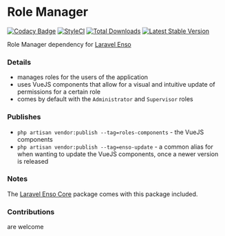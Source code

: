 # Role Manager
[![Codacy Badge](https://api.codacy.com/project/badge/Grade/bd4373f8222b4bcb81c08148404909c9)](https://www.codacy.com/app/laravel-enso/RoleManager?utm_source=github.com&utm_medium=referral&utm_content=laravel-enso/RoleManager&utm_campaign=badger)
[![StyleCI](https://styleci.io/repos/94814370/shield?branch=master)](https://styleci.io/repos/94814370)
[![Total Downloads](https://poser.pugx.org/laravel-enso/rolemanager/downloads)](https://packagist.org/packages/laravel-enso/rolemanager)
[![Latest Stable Version](https://poser.pugx.org/laravel-enso/rolemanager/version)](https://packagist.org/packages/laravel-enso/rolemanager)

Role Manager dependency for [Laravel Enso](https://github.com/laravel-enso/Enso)

### Details

- manages roles for the users of the application
- uses VueJS components that allow for a visual and intuitive update of permissions for a certain role
- comes by default with the `Administrator` and `Supervisor` roles

### Publishes

- `php artisan vendor:publish --tag=roles-components` - the VueJS components
- `php artisan vendor:publish --tag=enso-update` - a common alias for when wanting to update the VueJS components, 
once a newer version is released

### Notes

The [Laravel Enso Core](https://github.com/laravel-enso/Core) package comes with this package included.

### Contributions

are welcome